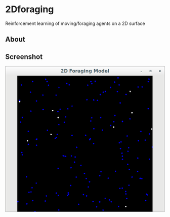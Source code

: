 # 2Dforaging
Reinforcement learning of moving/foraging agents on a 2D surface

## About

## Screenshot

![screenshot](https://github.com/peterszabo77/2Dforaging/blob/master/screenshot.png
)
